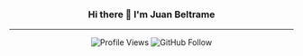 <div align="center">
  <h3 align="center">Hi there 👋 I'm Juan Beltrame</h3>
</div>

<div>
 <hr>
</div>

<div align="center">
  <img src="https://komarev.com/ghpvc/?username=JuanBeltrame" alt="Profile Views" />
 <img src="https://img.shields.io/github/followers/JuanBeltrame?style=social&label=Follow" alt="GitHub Follow" />
</div>





<!--
**JuanBeltrame/JuanBeltrame** is a ✨ _special_ ✨ repository because its `README.md` (this file) appears on your GitHub profile.

Here are some ideas to get you started:

- 🔭 I’m currently working on ...
- 🌱 I’m currently learning ...
- 👯 I’m looking to collaborate on ...
- 🤔 I’m looking for help with ...
- 💬 Ask me about ...
- 📫 How to reach me: ...
- 😄 Pronouns: ...
- ⚡ Fun fact: ...
-->
